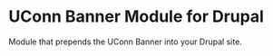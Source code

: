 UConn Banner Module for Drupal
===================

Module that prepends the UConn Banner into your Drupal site.
